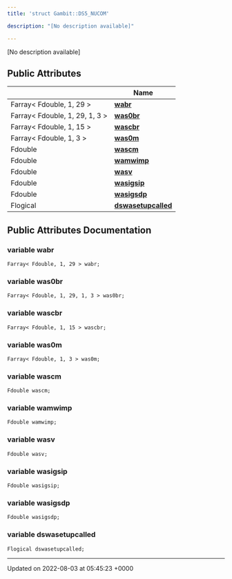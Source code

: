 ```yaml
---
title: 'struct Gambit::DS5_NUCOM'

description: "[No description available]"

---
```









[No description available]

## Public Attributes

|                | Name           |
| -------------- | -------------- |
| Farray< Fdouble, 1, 29 > | **[wabr](/documentation/code/main/classes/structgambit_1_1ds5__nucom/#variable-wabr)**  |
| Farray< Fdouble, 1, 29, 1, 3 > | **[was0br](/documentation/code/main/classes/structgambit_1_1ds5__nucom/#variable-was0br)**  |
| Farray< Fdouble, 1, 15 > | **[wascbr](/documentation/code/main/classes/structgambit_1_1ds5__nucom/#variable-wascbr)**  |
| Farray< Fdouble, 1, 3 > | **[was0m](/documentation/code/main/classes/structgambit_1_1ds5__nucom/#variable-was0m)**  |
| Fdouble | **[wascm](/documentation/code/main/classes/structgambit_1_1ds5__nucom/#variable-wascm)**  |
| Fdouble | **[wamwimp](/documentation/code/main/classes/structgambit_1_1ds5__nucom/#variable-wamwimp)**  |
| Fdouble | **[wasv](/documentation/code/main/classes/structgambit_1_1ds5__nucom/#variable-wasv)**  |
| Fdouble | **[wasigsip](/documentation/code/main/classes/structgambit_1_1ds5__nucom/#variable-wasigsip)**  |
| Fdouble | **[wasigsdp](/documentation/code/main/classes/structgambit_1_1ds5__nucom/#variable-wasigsdp)**  |
| Flogical | **[dswasetupcalled](/documentation/code/main/classes/structgambit_1_1ds5__nucom/#variable-dswasetupcalled)**  |

## Public Attributes Documentation

### variable wabr

```
Farray< Fdouble, 1, 29 > wabr;
```


### variable was0br

```
Farray< Fdouble, 1, 29, 1, 3 > was0br;
```


### variable wascbr

```
Farray< Fdouble, 1, 15 > wascbr;
```


### variable was0m

```
Farray< Fdouble, 1, 3 > was0m;
```


### variable wascm

```
Fdouble wascm;
```


### variable wamwimp

```
Fdouble wamwimp;
```


### variable wasv

```
Fdouble wasv;
```


### variable wasigsip

```
Fdouble wasigsip;
```


### variable wasigsdp

```
Fdouble wasigsdp;
```


### variable dswasetupcalled

```
Flogical dswasetupcalled;
```


-------------------------------

Updated on 2022-08-03 at 05:45:23 +0000
